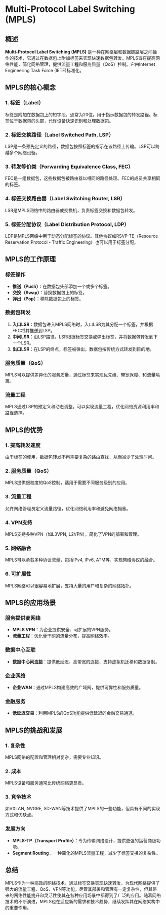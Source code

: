 # Multi-Protocol Label Switching (MPLS)

## 概述

**Multi-Protocol Label Switching (MPLS)** 是一种在网络层和数据链路层之间操作的技术，它通过在数据包上附加标签来实现快速数据包转发。MPLS旨在提高网络性能，简化网络管理，提供流量工程和服务质量（QoS）控制。它由Internet Engineering Task Force (IETF)标准化。

## MPLS的核心概念

### 1. **标签（Label）**

标签是附加在数据包上的短字段，通常为20位，用于指示数据包的转发路径。标签位于数据包的头部，允许设备快速识别和处理数据包。

### 2. **标签交换路径（Label Switched Path, LSP）**

LSP是一条预先定义的路径，数据包按照标签的指示在该路径上传输。LSP可以跨越多个网络设备。

### 3. **转发等价类（Forwarding Equivalence Class, FEC）**

FEC是一组数据包，这些数据包被路由器以相同的路径处理。FEC的成员共享相同的标签。

### 4. **标签交换路由器（Label Switching Router, LSR）**

LSR是MPLS网络中的路由器或交换机，负责标签交换和数据包转发。

### 5. **标签分配协议（Label Distribution Protocol, LDP）**

LDP是MPLS网络中用于动态分配标签的协议。其他协议如RSVP-TE（Resource Reservation Protocol - Traffic Engineering）也可以用于标签分配。

## MPLS的工作原理

### 标签操作

- **推送（Push）**：在数据包头部添加一个或多个标签。
- **交换（Swap）**：替换数据包上的标签。
- **弹出（Pop）**：移除数据包上的标签。

### 数据包转发

1. **入口LSR**：数据包进入MPLS网络时，入口LSR为其分配一个标签，并根据FEC将其推送到LSP。
2. **中间LSR**：沿LSP路径，LSR根据标签交换或弹出标签，并将数据包转发到下一个LSR。
3. **出口LSR**：在LSP的终点，标签被弹出，数据包按传统方式转发到目的地。

### 服务质量（QoS）

MPLS可以提供差异化的服务质量，通过标签来实现优先级、带宽保障、和流量隔离。

### 流量工程

MPLS通过LSP的预定义和动态调整，可以实现流量工程，优化网络资源利用率和路径选择。

## MPLS的优势

### 1. **提高转发速度**

由于标签的使用，数据包转发不再需要复杂的路由查找，从而减少了处理时间。

### 2. **服务质量（QoS）**

MPLS提供细粒度的QoS控制，适用于需要不同服务级别的应用。

### 3. **流量工程**

允许网络管理员定义流量路径，优化网络利用率和避免网络拥塞。

### 4. **VPN支持**

MPLS支持多种VPN（如L3VPN, L2VPN），简化了VPN的部署和管理。

### 5. **网络融合**

MPLS可以承载多种协议流量，包括IPv4, IPv6, ATM等，实现网络协议的融合。

### 6. **可扩展性**

MPLS网络可以很容易地扩展，支持大量的用户和复杂的网络拓扑。

## MPLS的应用场景

### 服务提供商网络

- **MPLS VPN**：为企业提供安全、可扩展的VPN服务。
- **流量工程**：优化骨干网的流量分布，提高网络效率。

### 数据中心互联

- **数据中心间连接**：提供低延迟、高带宽的连接，支持虚拟机迁移和数据复制。

### 企业网络

- **企业WAN**：通过MPLS构建高效的广域网，提供可靠性和服务质量。

### 金融服务

- **低延迟交易**：利用MPLS的QoS功能提供低延迟的金融交易通道。

## MPLS的挑战和发展

### 1. **复杂性**

MPLS网络的配置和管理相对复杂，需要专业知识。

### 2. **成本**

MPLS设备和服务通常比传统网络更昂贵。

### 3. **竞争技术**

如VXLAN, NVGRE, SD-WAN等技术提供了MPLS的一些功能，但具有不同的实现方式和优缺点。

### 发展方向

- **MPLS-TP（Transport Profile）**：专为传输网络设计，提供更强的运营商级功能。
- **Segment Routing**：一种简化的MPLS流量工程，减少了标签交换的复杂性。

## 总结

MPLS作为一种高效的网络技术，通过标签交换实现快速转发，为现代网络提供了强大的流量工程、QoS、VPN等功能。尽管其部署和管理有一定复杂性，但其带来的网络性能提升和灵活性使其在各种应用场景中都得到了广泛的应用。随着网络技术的不断演进，MPLS也在适应新的需求和技术趋势，继续发挥其在网络架构中的重要作用。